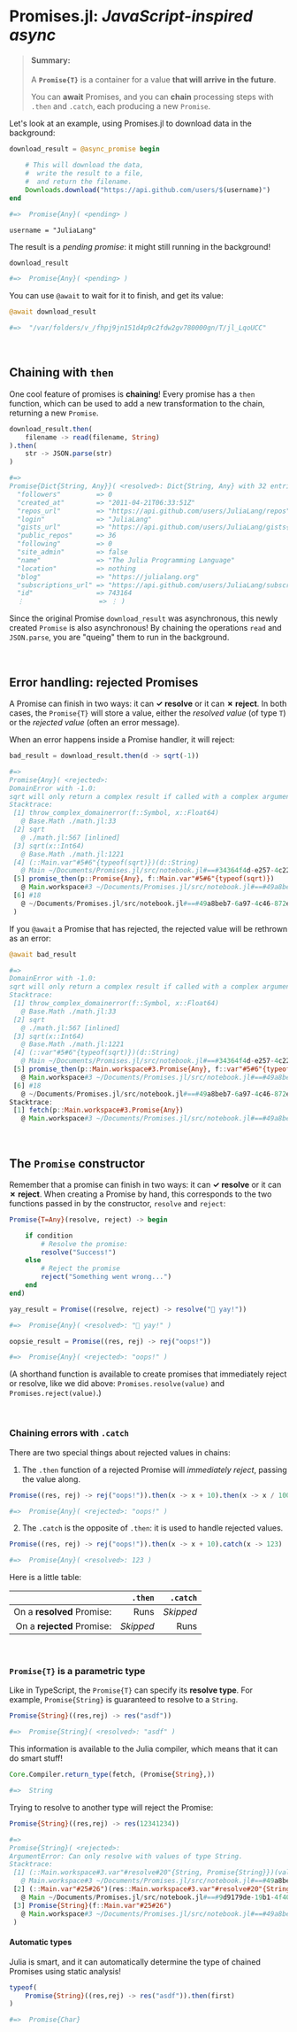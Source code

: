 # Promises.jl: *JavaScript-inspired async*

> #### Summary:
>
> A **`Promise{T}`** is a container for a value **that will arrive in the future**. 
>
> You can **await** Promises, and you can **chain** processing steps with `.then` and `.catch`, each producing a new `Promise`.



Let's look at an example, using Promises.jl to download data in the background:


```julia
download_result = @async_promise begin

	# This will download the data, 
	#  write the result to a file, 
	#  and return the filename.
	Downloads.download("https://api.github.com/users/$(username)")
end

#=>  Promise{Any}( <pending> )
```

```
username = "JuliaLang"
```

The result is a *pending promise*: it might still running in the background! 


```julia
download_result

#=>  Promise{Any}( <pending> )
```

You can use `@await` to wait for it to finish, and get its value:


```julia
@await download_result

#=>  "/var/folders/v_/fhpj9jn151d4p9c2fdw2gv780000gn/T/jl_LqoUCC"
```

<br>


## Chaining with `then`

One cool feature of promises is **chaining**! Every promise has a `then` function, which can be used to add a new transformation to the chain, returning a new `Promise`.


```julia
download_result.then(
	filename -> read(filename, String)
).then(
	str -> JSON.parse(str)
)

#=>  
Promise{Dict{String, Any}}( <resolved>: Dict{String, Any} with 32 entries:
  "followers"         => 0
  "created_at"        => "2011-04-21T06:33:51Z"
  "repos_url"         => "https://api.github.com/users/JuliaLang/repos"
  "login"             => "JuliaLang"
  "gists_url"         => "https://api.github.com/users/JuliaLang/gists{/gist_id}"
  "public_repos"      => 36
  "following"         => 0
  "site_admin"        => false
  "name"              => "The Julia Programming Language"
  "location"          => nothing
  "blog"              => "https://julialang.org"
  "subscriptions_url" => "https://api.github.com/users/JuliaLang/subscriptions"
  "id"                => 743164
  ⋮                   => ⋮ )
```

Since the original Promise `download_result` was asynchronous, this newly created `Promise` is also asynchronous! By chaining the operations `read` and `JSON.parse`, you are "queing" them to run in the background.


<br>


## Error handling: rejected Promises

A Promise can finish in two ways: it can **✓ resolve** or it can **✗ reject**. In both cases, the `Promise{T}` will store a value, either the *resolved value* (of type `T`) or the *rejected value* (often an error message). 

When an error happens inside a Promise handler, it will reject:


```julia
bad_result = download_result.then(d -> sqrt(-1))

#=>  
Promise{Any}( <rejected>: 
DomainError with -1.0:
sqrt will only return a complex result if called with a complex argument. Try sqrt(Complex(x)).
Stacktrace:
 [1] throw_complex_domainerror(f::Symbol, x::Float64)
   @ Base.Math ./math.jl:33
 [2] sqrt
   @ ./math.jl:567 [inlined]
 [3] sqrt(x::Int64)
   @ Base.Math ./math.jl:1221
 [4] (::Main.var"#5#6"{typeof(sqrt)})(d::String)
   @ Main ~/Documents/Promises.jl/src/notebook.jl#==#34364f4d-e257-4c22-84ee-d8786a2c377c:1
 [5] promise_then(p::Promise{Any}, f::Main.var"#5#6"{typeof(sqrt)})
   @ Main.workspace#3 ~/Documents/Promises.jl/src/notebook.jl#==#49a8beb7-6a97-4c46-872e-e89822108f39:63
 [6] #18
   @ ~/Documents/Promises.jl/src/notebook.jl#==#49a8beb7-6a97-4c46-872e-e89822108f39:175 [inlined]
 )
```

If you `@await` a Promise that has rejected, the rejected value will be rethrown as an error:


```julia
@await bad_result

#=>  
DomainError with -1.0:
sqrt will only return a complex result if called with a complex argument. Try sqrt(Complex(x)).
Stacktrace:
 [1] throw_complex_domainerror(f::Symbol, x::Float64)
   @ Base.Math ./math.jl:33
 [2] sqrt
   @ ./math.jl:567 [inlined]
 [3] sqrt(x::Int64)
   @ Base.Math ./math.jl:1221
 [4] (::var"#5#6"{typeof(sqrt)})(d::String)
   @ Main ~/Documents/Promises.jl/src/notebook.jl#==#34364f4d-e257-4c22-84ee-d8786a2c377c:1
 [5] promise_then(p::Main.workspace#3.Promise{Any}, f::var"#5#6"{typeof(sqrt)})
   @ Main.workspace#3 ~/Documents/Promises.jl/src/notebook.jl#==#49a8beb7-6a97-4c46-872e-e89822108f39:63
 [6] #18
   @ ~/Documents/Promises.jl/src/notebook.jl#==#49a8beb7-6a97-4c46-872e-e89822108f39:175 [inlined]
Stacktrace:
 [1] fetch(p::Main.workspace#3.Promise{Any})
   @ Main.workspace#3 ~/Documents/Promises.jl/src/notebook.jl#==#49a8beb7-6a97-4c46-872e-e89822108f39:112
```

<br>


## The `Promise` constructor

Remember that a promise can finish in two ways: it can **✓ resolve** or it can **✗ reject**. When creating a Promise by hand, this corresponds to the two functions passed in by the constructor, `resolve` and `reject`:

```julia
Promise{T=Any}(resolve, reject) -> begin

	if condition
		# Resolve the promise:
		resolve("Success!")
	else
		# Reject the promise
		reject("Something went wrong...")
	end
end)
```


```julia
yay_result = Promise((resolve, reject) -> resolve("🌟 yay!"))

#=>  Promise{Any}( <resolved>: "🌟 yay!" )
```

```julia
oopsie_result = Promise((res, rej) -> rej("oops!"))

#=>  Promise{Any}( <rejected>: "oops!" )
```

(A shorthand function is available to create promises that immediately reject or resolve, like we did above: `Promises.resolve(value)` and `Promises.reject(value)`.)


<br>


### Chaining errors with `.catch`

There are two special things about rejected values in chains:

1. The `.then` function of a rejected Promise will *immediately reject*, passing the value along.


```julia
Promise((res, rej) -> rej("oops!")).then(x -> x + 10).then(x -> x / 100)

#=>  Promise{Any}( <rejected>: "oops!" )
```

2. The `.catch` is the opposite of `.then`: it is used to handle rejected values.


```julia
Promise((res, rej) -> rej("oops!")).then(x -> x + 10).catch(x -> 123)

#=>  Promise{Any}( <resolved>: 123 )
```

Here is a little table:

|                            |   `.then` |  `.catch` |
| --------------------------:| ---------:| ---------:|
| On a **resolved** Promise: |      Runs | *Skipped* |
| On a **rejected** Promise: | *Skipped* |      Runs |


<br>


### `Promise{T}` is a parametric type

Like in TypeScript, the `Promise{T}` can specify its **resolve type**. For example, `Promise{String}` is guaranteed to resolve to a `String`.


```julia
Promise{String}((res,rej) -> res("asdf"))

#=>  Promise{String}( <resolved>: "asdf" )
```

This information is available to the Julia compiler, which means that it can do smart stuff!


```julia
Core.Compiler.return_type(fetch, (Promise{String},))

#=>  String
```

Trying to resolve to another type will reject the Promise:


```julia
Promise{String}((res,rej) -> res(12341234))

#=>  
Promise{String}( <rejected>: 
ArgumentError: Can only resolve with values of type String.
Stacktrace:
 [1] (::Main.workspace#3.var"#resolve#20"{String, Promise{String}})(val::Int64)
   @ Main.workspace#3 ~/Documents/Promises.jl/src/notebook.jl#==#49a8beb7-6a97-4c46-872e-e89822108f39:21
 [2] (::Main.var"#25#26")(res::Main.workspace#3.var"#resolve#20"{String, Promise{String}}, rej::Function)
   @ Main ~/Documents/Promises.jl/src/notebook.jl#==#9d9179de-19b1-4f40-b816-454a8c071c3d:1
 [3] Promise{String}(f::Main.var"#25#26")
   @ Main.workspace#3 ~/Documents/Promises.jl/src/notebook.jl#==#49a8beb7-6a97-4c46-872e-e89822108f39:38
 )
```

#### Automatic types

Julia is smart, and it can automatically determine the type of chained Promises using static analysis!


```julia
typeof(
	Promise{String}((res,rej) -> res("asdf")).then(first)
)

#=>  Promise{Char}
```


<br>

